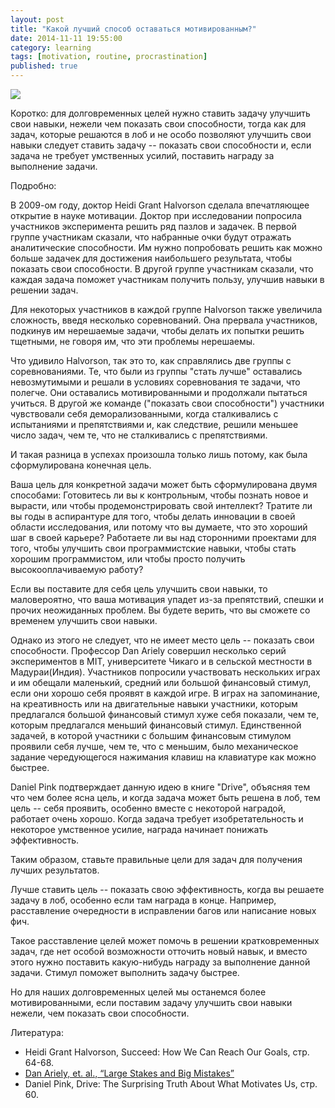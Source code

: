 ```yaml
---
layout: post
title: "Какой лучший способ оставаться мотивированным?"
date: 2014-11-11 19:55:00
category: learning
tags: [motivation, routine, procrastination]
published: true
---
```


<img src="http://s020.radikal.ru/i706/1411/75/59b3cf28723e.jpg" class="img-responsive">

Коротко: для долговременных целей нужно ставить задачу улучшить свои навыки, нежели чем показать свои способности, тогда как для задач, которые решаются в лоб и не особо позволяют улучшить свои навыки следует ставить задачу -- показать свои способности и, если задача не требует умственных усилий, поставить награду за выполнение задачи.

Подробно:

В 2009-ом году, доктор Heidi Grant Halvorson сделала впечатляющее открытие в науке мотивации. Доктор при исследовании попросила участников эксперимента решить ряд пазлов и задачек. В первой группе участникам сказали, что набранные очки будут отражать аналитические способности. Им нужно попробовать решить как можно больше задачек для достижения наибольшего результата, чтобы показать свои способности. В другой группе участникам сказали, что каждая задача поможет участникам получить пользу, улучшив навыки в решении задач.

Для некоторых участников в каждой группе Halvorson также увеличила сложность, введя несколько соревнований. Она прервала участников, подкинув им нерешаемые задачи, чтобы делать их попытки решить тщетными, не говоря им, что эти проблемы нерешаемы.

Что удивило Halvorson, так это то, как справлялись две группы с соревнованиями. Те, что были из группы "стать лучше" оставались невозмутимыми и решали в условиях соревнования те задачи, что полегче. Они оставались мотивированными и продолжали пытаться учиться. В другой же команде ("показать свои способности") участники чувствовали себя деморализованными, когда сталкивались с испытаниями и препятствиями и, как следствие, решили меньшее число задач, чем те, что не сталкивались с препятствиями.

И такая разница в успехах произошла только лишь потому, как была сформулирована конечная цель.

Ваша цель для конкретной задачи может быть сформулирована двумя способами:
Готовитесь ли вы к контрольным, чтобы познать новое и вырасти, или чтобы продемонстрировать свой интеллект?
Тратите ли вы годы в аспирантуре для того, чтобы делать инновации в своей области исследования, или потому что вы думаете, что это хороший шаг в своей карьере?
Работаете ли вы над сторонними проектами для того, чтобы улучшить свои программистские навыки, чтобы стать хорошим программистом, или чтобы просто получить высокооплачиваемую работу?

Если вы поставите для себя цель улучшить свои навыки, то маловероятно, что ваша мотивация упадет из-за препятствий, спешки и прочих неожиданных проблем. Вы будете верить, что вы сможете со временем улучшить свои навыки.

Однако из этого не следует, что не имеет место цель -- показать свои способности. Профессор Dan Ariely совершил несколько серий экспериментов в MIT, университете Чикаго и в сельской местности в  Мадураи(Индия). Участников попросили участвовать нескольких играх и им обещали маленький, средний или большой финансовый стимул, если они хорошо себя проявят в каждой игре. В играх на запоминание, на креативность или на двигательные навыки участники, которым предлагался большой финансовый стимул хуже себя показали, чем те, которым предлагался меньший финансовый стимул. Единственной задачей, в которой участники с большим финансовым стимулом проявили себя лучше, чем те, что с меньшим, было механическое задание чередующегося нажимания клавиш на клавиатуре как можно быстрее.

Daniel Pink подтверждает данную идею в книге "Drive", объясняя тем что чем более ясна цель, и когда задача может быть решена в лоб, тем цель -- себя проявить, особенно вместе с некоторой наградой, работает очень хорошо. Когда задача требует изобретательность и некоторое умственное усилие, награда начинает понижать эффективность.

Таким образом, ставьте правильные цели для задач для получения лучших результатов.

Лучше ставить цель -- показать свою эффективность, когда вы решаете задачу в лоб, особенно если там награда в конце. Например, расставление очередности в исправлении багов или написание новых фич.

Такое расставление целей может помочь в решении кратковременных задач, где нет особой возможности отточить новый навык, и вместо этого нужно поставить какую-нибудь награду за выполнение данной задачи. Стимул поможет выполнить задачу быстрее.

Но для наших долговременных целей мы останемся более мотивированными, если поставим задачу улучшить свои навыки нежели, чем показать свои способности.

Литература:

- Heidi Grant Halvorson, Succeed: How We Can Reach Our Goals, стр. 64-68.
- [Dan Ariely, et. al., “Large Stakes and Big Mistakes”](https://www.bostonfed.org/economic/wp/wp2005/wp0511.pdf)
- Daniel Pink, Drive: The Surprising Truth About What Motivates Us, стр. 60.
